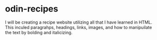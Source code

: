 # odin-recipes
I will be creating a recipe website utilizing all that I have learned in HTML.
This inculed paragrahps, headings, links, images, and how to manipuilate the text by bolding and italicizing.
